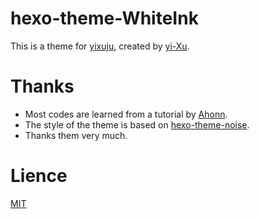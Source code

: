 # hexo-theme-WhiteInk
This is a theme for [yixuju](https://www.yiuxju.cn), created by [yi-Xu](https://github.com/yi-Xu-0100).
# Thanks
+ Most codes are learned from a tutorial by [Ahonn](http://www.ahonn.me/2016/12/15/create-a-hexo-theme-from-scratch/index.html).
+ The style of the theme is based on [hexo-theme-noise](https://github.com/lotabout/hexo-theme-noise).
+ Thanks them very much.
# Lience
[MIT](https://github.com/yi-Xu-0100/hexo-theme-WhiteInk/blob/master/LICENSE)